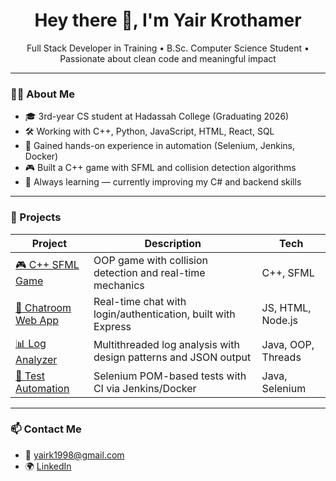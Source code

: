 <h1 align="center">Hey there 👋, I'm Yair Krothamer</h1>

<p align="center">
  Full Stack Developer in Training • B.Sc. Computer Science Student • Passionate about clean code and meaningful impact
</p>

---

### 🧑‍🎓 About Me

- 🎓 3rd-year CS student at Hadassah College (Graduating 2026)
- 🛠️ Working with C++, Python, JavaScript, HTML, React, SQL
- 🧪 Gained hands-on experience in automation (Selenium, Jenkins, Docker)
- 🎮 Built a C++ game with SFML and collision detection algorithms
- 💬 Always learning — currently improving my C# and backend skills

---

### 🚀 Projects

| Project | Description | Tech |
|--------|-------------|------|
| [🎮 C++ SFML Game](https://github.com/yairkr13/SFML-project) | OOP game with collision detection and real-time mechanics | C++, SFML |
| [💬 Chatroom Web App](https://github.com/yairkr13/ChatRoom-app) | Real-time chat with login/authentication, built with Express | JS, HTML, Node.js |
| [📊 Log Analyzer](https://github.com/yairkr13/Java-project) | Multithreaded log analysis with design patterns and JSON output | Java, OOP, Threads |
| [🧪 Test Automation](https://github.com/yairkr13/your-testing-project-link) | Selenium POM-based tests with CI via Jenkins/Docker | Java, Selenium |

---

### 📫 Contact Me

- 📧 [yairk1998@gmail.com](mailto:yairk1998@gmail.com)
- 🌍 [LinkedIn](https://www.linkedin.com/in/yair-krothamer-8b0448230)
